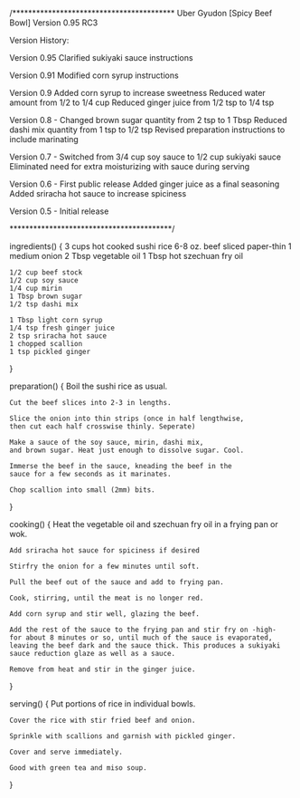 /*****************************************
   Uber Gyudon [Spicy Beef Bowl]
   Version 0.95 RC3

Version History:

   Version 0.95
        Clarified sukiyaki sauce instructions

   Version 0.91
	Modified corn syrup instructions

   Version 0.9
	Added corn syrup to increase sweetness
	Reduced water amount from 1/2 to 1/4 cup
	Reduced ginger juice from 1/2 tsp to 1/4 tsp

   Version 0.8 -
	Changed brown sugar quantity from 2 tsp to 1 Tbsp
	Reduced dashi mix quantity from 1 tsp to 1/2 tsp
	Revised preparation instructions to include marinating

   Version 0.7 -
	Switched from 3/4 cup soy sauce to 1/2 cup sukiyaki sauce
	Eliminated need for extra moisturizing with sauce during serving

   Version 0.6 -
	First public release
	Added ginger juice as a final seasoning
	Added sriracha hot sauce to increase spiciness

   Version 0.5 -
	Initial release
	
	
 *****************************************/

ingredients()
{
	3 cups hot cooked sushi rice
	6-8 oz. beef sliced paper-thin
	1 medium onion
	2 Tbsp vegetable oil
	1 Tbsp hot szechuan fry oil

	1/2 cup beef stock
	1/2 cup soy sauce
	1/4 cup mirin
	1 Tbsp brown sugar
	1/2 tsp dashi mix

	1 Tbsp light corn syrup
	1/4 tsp fresh ginger juice
	2 tsp sriracha hot sauce
	1 chopped scallion
	1 tsp pickled ginger
}

preparation()
{
	Boil the sushi rice as usual.

	Cut the beef slices into 2-3 in lengths. 

	Slice the onion into thin strips (once in half lengthwise, 
	then cut each half crosswise thinly. Seperate)

	Make a sauce of the soy sauce, mirin, dashi mix, 
	and brown sugar. Heat just enough to dissolve sugar. Cool.
	
	Immerse the beef in the sauce, kneading the beef in the 
	sauce for a few seconds as it marinates.
	
	Chop scallion into small (2mm) bits.
}

cooking()
{
	Heat the vegetable oil and szechuan fry oil in a frying pan or wok. 

	Add sriracha hot sauce for spiciness if desired

	Stirfry the onion for a few minutes until soft.

	Pull the beef out of the sauce and add to frying pan. 

 	Cook, stirring, until the meat is no longer red. 

	Add corn syrup and stir well, glazing the beef.

	Add the rest of the sauce to the frying pan and stir fry on -high- 
	for about 8 minutes or so, until much of the sauce is evaporated, 
	leaving the beef dark and the sauce thick. This produces a sukiyaki
 	sauce reduction glaze as well as a sauce.

	Remove from heat and stir in the ginger juice.
}

serving()
{
	Put portions of rice in individual bowls.

	Cover the rice with stir fried beef and onion. 

	Sprinkle with scallions and garnish with pickled ginger.

	Cover and serve immediately.

	Good with green tea and miso soup.
}

